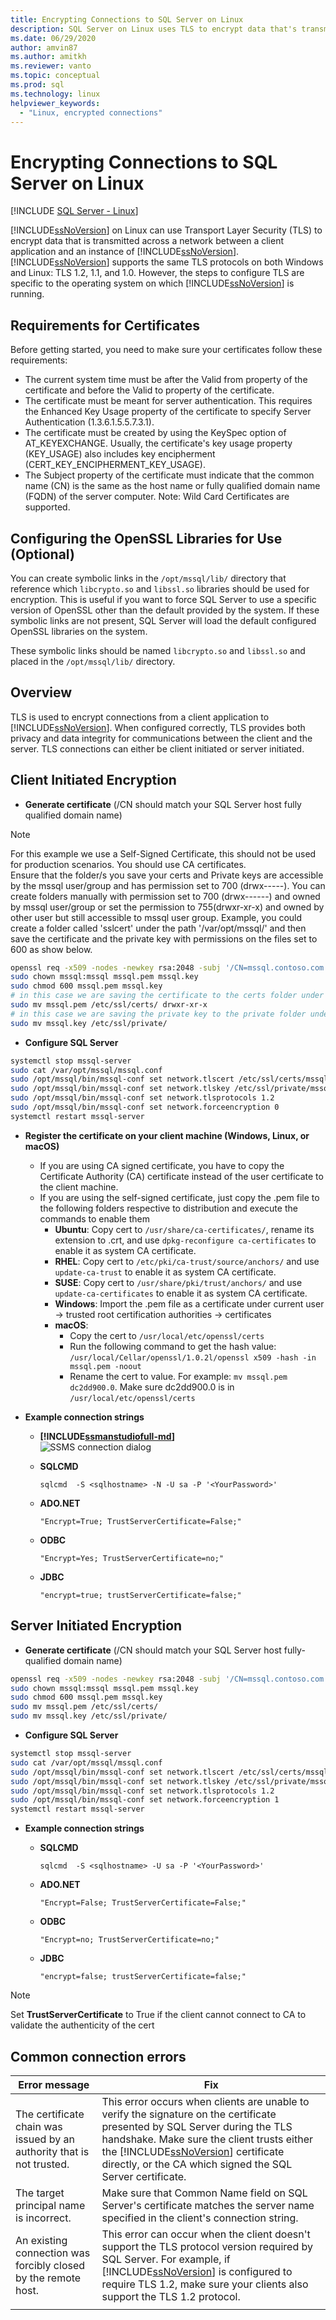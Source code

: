 ```yaml
---
title: Encrypting Connections to SQL Server on Linux
description: SQL Server on Linux uses TLS to encrypt data that's transmitted across a network between a client application and an instance of SQL Server.
ms.date: 06/29/2020
author: amvin87
ms.author: amitkh
ms.reviewer: vanto
ms.topic: conceptual
ms.prod: sql
ms.technology: linux
helpviewer_keywords: 
  - "Linux, encrypted connections"
---
```

# Encrypting Connections to SQL Server on Linux

[!INCLUDE [SQL Server - Linux](../includes/applies-to-version/sql-linux.md)]

[!INCLUDE[ssNoVersion](../includes/ssnoversion-md.md)] on Linux can use Transport Layer Security (TLS) to encrypt data that is transmitted across a network between a client application and an instance of [!INCLUDE[ssNoVersion](../includes/ssnoversion-md.md)]. [!INCLUDE[ssNoVersion](../includes/ssnoversion-md.md)] supports the same TLS protocols on both Windows and Linux: TLS 1.2, 1.1, and 1.0. However, the steps to configure TLS are specific to the operating system on which [!INCLUDE[ssNoVersion](../includes/ssnoversion-md.md)] is running.  

## Requirements for Certificates 
Before getting started, you need to make sure your certificates follow these requirements:
- The current system time must be after the Valid from property of the certificate and before the Valid to property of the certificate.
- The certificate must be meant for server authentication. This requires the Enhanced Key Usage property of the certificate to specify Server Authentication (1.3.6.1.5.5.7.3.1).
- The certificate must be created by using the KeySpec option of AT_KEYEXCHANGE. Usually, the certificate's key usage property (KEY_USAGE) also includes key encipherment (CERT_KEY_ENCIPHERMENT_KEY_USAGE).
- The Subject property of the certificate must indicate that the common name (CN) is the same as the host name or fully qualified domain name (FQDN) of the server computer. Note: Wild Card Certificates are supported.

## Configuring the OpenSSL Libraries for Use (Optional)
You can create symbolic links in the `/opt/mssql/lib/` directory that reference which `libcrypto.so` and `libssl.so` libraries should be used for encryption. This is useful if you want to force SQL Server to use a specific version of OpenSSL other than the default provided by the system. If these symbolic links are not present, SQL Server will load the default configured OpenSSL libraries on the system.

These symbolic links should be named `libcrypto.so` and `libssl.so` and placed in the `/opt/mssql/lib/` directory.

## Overview
TLS is used to encrypt connections from a client application to [!INCLUDE[ssNoVersion](../includes/ssnoversion-md.md)]. When configured correctly, TLS provides both privacy and data integrity for communications between the client and the server.  TLS connections can either be client initiated or server initiated. 

## Client Initiated Encryption 
- **Generate certificate** (/CN should match your SQL Server host fully qualified domain name)

> [!NOTE]
> For this example we use a Self-Signed Certificate, this should not be used for production scenarios. You should use CA certificates.<br>
> Ensure that the folder/s you save your certs and Private keys are accessible by the mssql user/group and has permission set to 700 (drwx-----). You can create folders manually with permission set to 700 (drwx------) and owned by mssql user/group or set the permission to 755(drwxr-xr-x) and owned by other user but still accessible to mssql user group. Example, you could create a folder called 'sslcert' under the path '/var/opt/mssql/' and then save the certificate and the private key with permissions on the files set to 600 as show below. 

```bash
openssl req -x509 -nodes -newkey rsa:2048 -subj '/CN=mssql.contoso.com' -keyout mssql.key -out mssql.pem -days 365 
sudo chown mssql:mssql mssql.pem mssql.key 
sudo chmod 600 mssql.pem mssql.key 
# in this case we are saving the certificate to the certs folder under /etc/ssl/ which has the following permission 755(drwxr-xr-x)
sudo mv mssql.pem /etc/ssl/certs/ drwxr-xr-x 
# in this case we are saving the private key to the private folder under /etc/ssl/ with permissions set to 755(drwxr-xr-x)
sudo mv mssql.key /etc/ssl/private/ 
```

- **Configure SQL Server**

```bash
systemctl stop mssql-server 
sudo cat /var/opt/mssql/mssql.conf 
sudo /opt/mssql/bin/mssql-conf set network.tlscert /etc/ssl/certs/mssql.pem 
sudo /opt/mssql/bin/mssql-conf set network.tlskey /etc/ssl/private/mssql.key 
sudo /opt/mssql/bin/mssql-conf set network.tlsprotocols 1.2 
sudo /opt/mssql/bin/mssql-conf set network.forceencryption 0 
systemctl restart mssql-server 
```

- **Register the certificate on your client machine (Windows, Linux, or macOS)**

    -   If you are using CA signed certificate, you have to copy the Certificate Authority (CA) certificate instead of the user certificate to the client machine. 
    -   If you are using the self-signed certificate, just copy the .pem file to the following folders respective to distribution and execute the commands to enable them 
        - **Ubuntu**: Copy cert to `/usr/share/ca-certificates/`,  rename its extension to .crt, and use `dpkg-reconfigure ca-certificates` to enable it as system CA certificate. 
        - **RHEL**: Copy cert to `/etc/pki/ca-trust/source/anchors/` and use `update-ca-trust` to enable it as system CA certificate.
        - **SUSE**: Copy cert to `/usr/share/pki/trust/anchors/` and use `update-ca-certificates` to enable it as system CA certificate.
        - **Windows**:  Import the .pem file as a certificate under current user -> trusted root certification authorities -> certificates
        - **macOS**: 
           - Copy the cert to `/usr/local/etc/openssl/certs`
           - Run the following command to get the hash value: `/usr/local/Cellar/openssl/1.0.2l/openssl x509 -hash -in mssql.pem -noout`
           - Rename the cert to value. For example: `mv mssql.pem dc2dd900.0`. Make sure dc2dd900.0 is in `/usr/local/etc/openssl/certs`
    
-	**Example connection strings** 

    - **[!INCLUDE[ssmanstudiofull-md](../includes/ssmanstudiofull-md.md)]**   
  ![SSMS connection dialog](media/sql-server-linux-encrypted-connections/ssms-encrypt-connection.png "SSMS connection dialog")  
  
    - **SQLCMD** 

        `sqlcmd  -S <sqlhostname> -N -U sa -P '<YourPassword>'`

    - **ADO.NET** 

        `"Encrypt=True; TrustServerCertificate=False;"`

    - **ODBC** 

        `"Encrypt=Yes; TrustServerCertificate=no;"`

    - **JDBC** 

        `"encrypt=true; trustServerCertificate=false;"`

## Server Initiated Encryption 

- **Generate certificate** (/CN should match your SQL Server host fully-qualified domain name)

```bash
openssl req -x509 -nodes -newkey rsa:2048 -subj '/CN=mssql.contoso.com' -keyout mssql.key -out mssql.pem -days 365 
sudo chown mssql:mssql mssql.pem mssql.key 
sudo chmod 600 mssql.pem mssql.key   
sudo mv mssql.pem /etc/ssl/certs/ 
sudo mv mssql.key /etc/ssl/private/ 
```

- **Configure SQL Server**

```bash
systemctl stop mssql-server 
sudo cat /var/opt/mssql/mssql.conf 
sudo /opt/mssql/bin/mssql-conf set network.tlscert /etc/ssl/certs/mssql.pem 
sudo /opt/mssql/bin/mssql-conf set network.tlskey /etc/ssl/private/mssql.key 
sudo /opt/mssql/bin/mssql-conf set network.tlsprotocols 1.2 
sudo /opt/mssql/bin/mssql-conf set network.forceencryption 1
systemctl restart mssql-server 
```

-	**Example connection strings** 

    - **SQLCMD**

        `sqlcmd  -S <sqlhostname> -U sa -P '<YourPassword>'`

    - **ADO.NET** 

        `"Encrypt=False; TrustServerCertificate=False;"`

    - **ODBC** 

        `"Encrypt=no; TrustServerCertificate=no;"`

    - **JDBC** 

        `"encrypt=false; trustServerCertificate=false;"`

> [!NOTE]
> Set **TrustServerCertificate** to True if the client cannot connect to CA to validate the authenticity of the cert

## Common connection errors  

|Error message |Fix |
|--- |--- |
|The certificate chain was issued by an authority that is not trusted.  |This error occurs when clients are unable to verify the signature on the certificate presented by SQL Server during the TLS handshake. Make sure the client trusts either the [!INCLUDE[ssNoVersion](../includes/ssnoversion-md.md)] certificate directly, or the CA which signed the SQL Server certificate. |
|The target principal name is incorrect.  |Make sure that Common Name field on SQL Server's certificate matches the server name specified in the client's connection string. |  
|An existing connection was forcibly closed by the remote host. |This error can occur when the client doesn't support the TLS protocol version required by SQL Server. For example, if [!INCLUDE[ssNoVersion](../includes/ssnoversion-md.md)] is configured to require TLS 1.2, make sure your clients also support the TLS 1.2 protocol. |
| | |   
